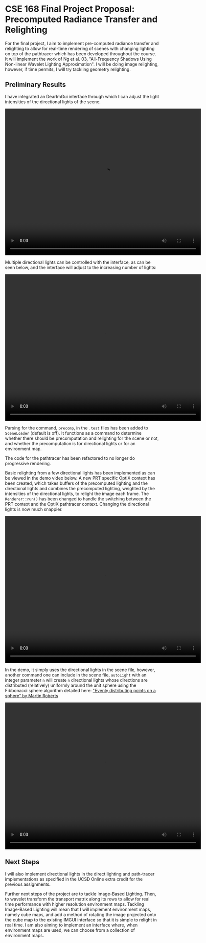 # CSE 168 Final Project Proposal: Precomputed Radiance Transfer and Relighting

For the final project, I aim to implement pre-computed radiance transfer and relighting to allow for real-time rendering of scenes with changing lighting on top of the pathtracer which has been developed throughout the course. It will implement the work of Ng et al. 03, "All-Frequency Shadows Using Non-linear Wavelet Lighting Approximation". I will be doing image relighting, however, if time permits,  I will try tackling geometry relighting.

## Preliminary Results

I have integrated an DearImGui interface through which I can adjust the light intensities of the directional lights of the scene. 

<video src="FinalProject/DirectionalLightInterface.mp4" width="640" height="480" controls></video>

Multiple directional lights can be controlled with the interface, as can be seen below, and the interface will adjust to the increasing number of lights:

<video src="FinalProject/multipleDirLightInterfaces.mp4" width="640" height="480" controls></video>

Parsing for the command, `precomp`, in the `.test` files has been added to `SceneLoader` (default is off). It functions as a command to determine whether there should be precomputation and relighting for the scene or not, and whether the precomputation is for directional lights or for an environment map.

The code for the pathtracer has been refactored to no longer do progressive rendering.

Basic relighting from a few directional lights has been implemented as can be viewed in the demo video below. A new PRT specific OptiX context has been created, which takes buffers of the precomputed lighting and the directional lights and combines the precomputed lighting, weighted by the intensities of the directional lights, to relight the image each frame. The `Renderer::run()` has been changed to handle the switching between the PRT context and the OptiX pathtracer context. Changing the directional lights is now much snappier.

<video src="FinalProject/basicRelight.mp4" width="640" height="480" controls></video>

In the demo, it simply uses the directional lights in the scene file, however, another command one can include in the scene file, `autoLight` with an integer parameter `n` will create `n` directional lights whose directions are distributed (relatively) uniformly around the unit sphere using the Fibbonacci sphere algorithm detailed here: ["Evenly distributing points on a sphere" by Martin Roberts](https://extremelearning.com.au/evenly-distributing-points-on-a-sphere/)

<video src="FinalProject/dLightGen.mp4" width="640" height="480" controls></video>

## Next Steps

I will also implement directional lights in the direct lighting and path-tracer implementations as specified in the UCSD Online extra credit for the previous assignments.

<!-- The integration of the basic relighting system with the point light and directional light implementations for the direct lighting system and the path-tracer system has been tested. No obvious signs of something going wrong are visible.

![](FinalProject/integrationtest)

Together, we have:

![](FinalProject/ProposalDemo) -->

<!-- obj
v x y z
f 0 1 2
vt = texture coordinates
 -->

Further next steps of the project are to tackle Image-Based Lighting. Then, to wavelet transform the transport matrix along its rows to allow for real time performance with higher resolution environment maps. Tackling Image-Based Lighting will mean that I will implement environment maps, namely cube maps, and add a method of rotating the image projected onto the cube map to the existing IMGUI interface so that it is simple to relight in real time. I am also aiming to implement an interface where, when environment maps are used, we can choose from a collection of environment maps.

<!-- ![Hero Video](FinalProject/heroVideo)

## Basic Relighting from a few Point Lights

## Image-Based Lighting

## Wavelet/Other Transforms -->
